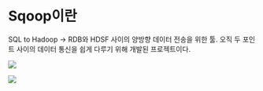 # Sqoop이란

SQL to Hadoop -> RDB와 HDSF 사이의 양방향 데이터 전송을 위한 툴. 오직 두 포인트 사이의 데이터 통신을 쉽게 다루기 위해 개발된 프로젝트이다.



![](assets/2022-08-31-17-40-43-image.png)

![](assets/2022-08-31-17-42-41-image.png)




























